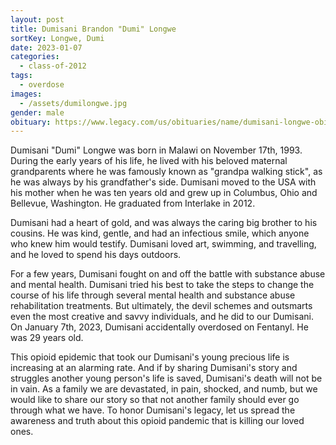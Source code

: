 ```yaml
---
layout: post
title: Dumisani Brandon "Dumi" Longwe
sortKey: Longwe, Dumi
date: 2023-01-07
categories:
  - class-of-2012
tags:
  - overdose
images:
  - /assets/dumilongwe.jpg
gender: male
obituary: https://www.legacy.com/us/obituaries/name/dumisani-longwe-obituary?id=38646008
---
```

Dumisani "Dumi" Longwe was born in Malawi on November 17th, 1993. During the early years of his life, he lived with his beloved maternal grandparents where he was famously known as "grandpa walking stick", as he was always by his grandfather's side. Dumisani moved to the USA with his mother when he was ten years old and grew up in Columbus, Ohio and Bellevue, Washington. He graduated from Interlake in 2012.

Dumisani had a heart of gold, and was always the caring big brother to his cousins. He was kind, gentle, and had an infectious smile, which anyone who knew him would testify. Dumisani loved art, swimming, and travelling, and he loved to spend his days outdoors.

For a few years, Dumisani fought on and off the battle with substance abuse and mental health. Dumisani tried his best to take the steps to change the course of his life through several mental health and substance abuse rehabilitation treatments. But ultimately, the devil schemes and outsmarts even the most creative and savvy individuals, and he did to our Dumisani. On January 7th, 2023, Dumisani accidentally overdosed on Fentanyl. He was 29 years old.

This opioid epidemic that took our Dumisani's young precious life is increasing at an alarming rate. And if by sharing Dumisani's story and struggles another young person's life is saved, Dumisani's death will not be in vain. As a family we are devastated, in pain, shocked, and numb, but we would like to share our story so that not another family should ever go through what we have. To honor Dumisani's legacy, let us spread the awareness and truth about this opioid pandemic that is killing our loved ones.